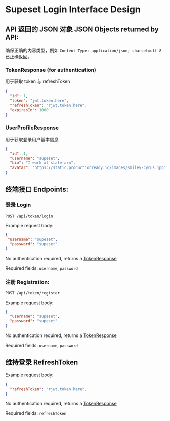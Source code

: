 # Supeset Login Interface Design

## API 返回的 JSON 对象 JSON Objects returned by API:

确保正确的内容类型，例如 `Content-Type: application/json; charset=utf-8` 已正确返回。

### TokenResponse (for authentication)

用于获取 token 与 refreshToken

```JSON
{
  "id": 1,
  "token": "jwt.token.here",
  "refreshToken": "rjwt.token.here",
  "expiresIn": 1000
}
```

### UserProfileResponse

用于获取登录用户基本信息

```JSON
{
  "id": 1,
  "username": "supeset",
  "bio": "I work at statefarm",
  "avatar": "https://static.productionready.io/images/smiley-cyrus.jpg",
}
```

## 终端接口 Endpoints:

### 登录 Login

`POST /api/token/login`

Example request body:

```JSON
{
 "username": "supeset",
  "password": "supeset"
}
```

No authentication required, returns a [TokenResponse](#tokenresponse-for-authentication)

Required fields: `username`, `password`

### 注册 Registration:

`POST /api/token/register`

Example request body:

```JSON
{
  "username": "supeset",
  "password": "supeset"
}
```

No authentication required, returns a [TokenResponse](#tokenresponse-for-authentication)

Required fields: `username`, `password`

## 维持登录 RefreshToken

Example request body:

```JSON
{
  "refreshToken": "rjwt.token.here",
}
```

No authentication required, returns a [TokenResponse](#tokenresponse-for-authentication)

Required fields: `refreshToken`
